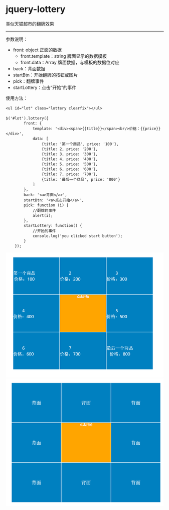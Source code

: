 # jquery-lottery

类似天猫超市的翻牌效果


----------

参数说明：

 - front:    object 正面的数据
     - front.template：string 牌面显示的数据模板
     - front.data：Array 牌面数据，与模板的数据位对应
 - back：背面数据
 - startBtn：开始翻牌的按钮或图片
 - pick：翻牌事件
 - startLottery：点击“开始”的事件


使用方法：  







    <ul id="lot" class="lottery clearfix"></ul>
    
    $('#lot').lottery({
            front: {
                template: '<div><span>{{title}}</span><br/>价格：{{price}}</div>',
                data: [
                    {title: '第一个商品', price: '100'}, 
                    {title: 2, price: '200'}, 
                    {title: 3, price: '300'}, 
                    {title: 4, price: '400'}, 
                    {title: 5, price: '500'}, 
                    {title: 6, price: '600'},
                    {title: 7, price: '700'}, 
                    {title: '最后一个商品', price: '800'}
                ]
            },
            back: '<a>背面</a>',
            startBtn: '<a>点击开始</a>',
            pick: function (i) {
                //翻牌的事件
                alert(i);
            },
            startLottery: function() {
                //开始的事件
                console.log('you clicked start button');
            }
        });




![点击开始按钮翻牌](demo/images/1.png)
![重新洗牌](demo/images/2.png)